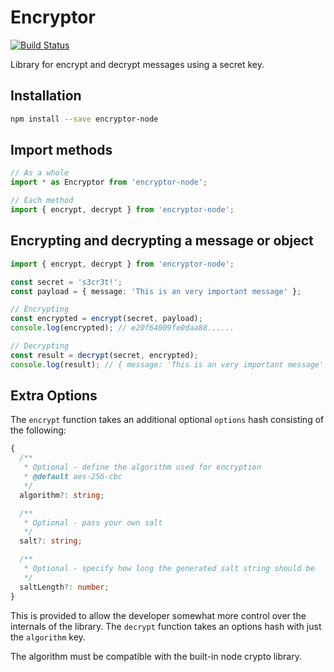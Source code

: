 # Encryptor

[![Build Status](http://cloud.drone.io/api/badges/cavillo/encryptor-node/status.svg)](http://cloud.drone.io/cavillo/encryptor-node)

Library for encrypt and decrypt messages using a secret key.

## Installation

```sh
npm install --save encryptor-node
```

## Import methods

```ts
// As a whole
import * as Encryptor from 'encryptor-node';

// Each method
import { encrypt, decrypt } from 'encryptor-node';
```


## Encrypting and decrypting a message or object

```ts
import { encrypt, decrypt } from 'encryptor-node';

const secret = 's3cr3t!';
const payload = { message: 'This is an very important message' };

// Encrypting
const encrypted = encrypt(secret, payload);
console.log(encrypted); // e20f64009fe0daa88......

// Decrypting
const result = decrypt(secret, encrypted);
console.log(result); // { message: 'This is an very important message' }
```

## Extra Options

The `encrypt` function takes an additional optional `options` hash consisting of the following:

```ts
{
  /**
   * Optional - define the algorithm used for encryption
   * @default aes-256-cbc
   */
  algorithm?: string;

  /**
   * Optional - pass your own salt
   */
  salt?: string;

  /**
   * Optional - specify how long the generated salt string should be
   */
  saltLength?: number;
}
```

This is provided to allow the developer somewhat more control over the internals of the library.
The `decrypt` function takes an options hash with just the `algorithm` key.

The algorithm must be compatible with the built-in node crypto library.

